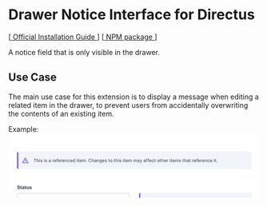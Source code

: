 # Drawer Notice Interface for Directus

[[ Official Installation Guide ](https://docs.directus.io/extensions/installing-extensions.html)] [[ NPM package ](https://www.npmjs.com/package/directus-extension-drawer-notice)]

A notice field that is only visible in the drawer.

## Use Case

The main use case for this extension is to display a message when editing a related item in the drawer, to prevent users from accidentally overwriting the contents of an existing item.

Example:
![](https://raw.githubusercontent.com/formfcw/directus-extension-drawer-notice/main/docs/use-case.png)
